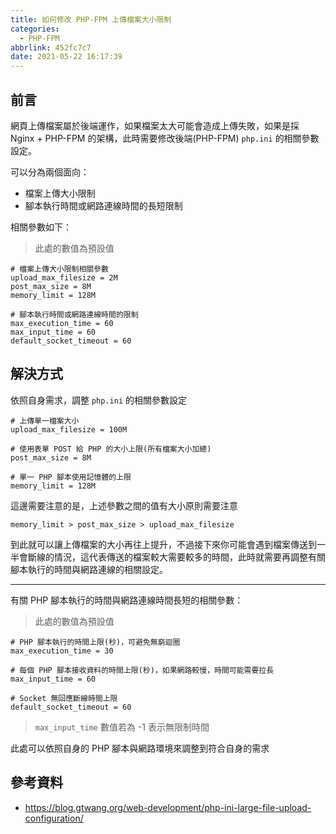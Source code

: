 ```yaml
---
title: 如何修改 PHP-FPM 上傳檔案大小限制
categories:
  - PHP-FPM
abbrlink: 452fc7c7
date: 2021-05-22 16:17:39
---
```


## 前言

網頁上傳檔案屬於後端運作，如果檔案太大可能會造成上傳失敗，如果是採 Nginx + PHP-FPM 的架構，此時需要修改後端(PHP-FPM) `php.ini` 的相關參數設定。

可以分為兩個面向：

- 檔案上傳大小限制
- 腳本執行時間或網路連線時間的長短限制

<!--more-->

相關參數如下：

> 此處的數值為預設值

```text
# 檔案上傳大小限制相關參數
upload_max_filesize = 2M
post_max_size = 8M
memory_limit = 128M

# 腳本執行時間或網路連線時間的限制
max_execution_time = 60
max_input_time = 60
default_socket_timeout = 60
```

## 解決方式

依照自身需求，調整 `php.ini` 的相關參數設定

```text
# 上傳單一檔案大小
upload_max_filesize = 100M

# 使用表單 POST 給 PHP 的大小上限(所有檔案大小加總)
post_max_size = 8M

# 單一 PHP 腳本使用記憶體的上限
memory_limit = 128M
```

這邊需要注意的是，上述參數之間的值有大小原則需要注意

```text
memory_limit > post_max_size > upload_max_filesize
```

到此就可以讓上傳檔案的大小再往上提升，不過接下來你可能會遇到檔案傳送到一半會斷線的情況，這代表傳送的檔案較大需要較多的時間，此時就需要再調整有關腳本執行的時間與網路連線的相關設定。

---

有關 PHP 腳本執行的時間與網路連線時間長短的相關參數：

> 此處的數值為預設值

```text
# PHP 腳本執行的時間上限(秒)，可避免無窮迴圈
max_execution_time = 30

# 每個 PHP 腳本接收資料的時間上限(秒)，如果網路較慢，時間可能需要拉長
max_input_time = 60

# Socket 無回應斷線時間上限
default_socket_timeout = 60
```

> `max_input_time` 數值若為 -1 表示無限制時間

此處可以依照自身的 PHP 腳本與網路環境來調整到符合自身的需求

## 參考資料

- https://blog.gtwang.org/web-development/php-ini-large-file-upload-configuration/
